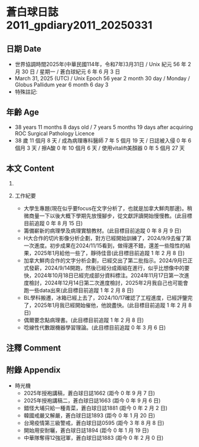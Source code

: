 [_metadata_:encoding]: - "utf-8"
[_metadata_:language]: - "zh-Hant-TW"
[_metadata_:fileformat]: - "markdown"
[_metadata_:MIME_type]: - "text/plain"
[_metadata_:markdown_version]: - "commonmark version 0.30"
[_metadata_:markdown_spec]: - "https://spec.commonmark.org/0.30/"

# 蒼白球日誌2011_gpdiary2011_20250331 #

## 日期 Date ##

* 世界協調時間2025年(中華民國114年，令和7年)3月31日 / Unix 紀元 56 年 2 月 30 日 / 星期一 / 蒼白球紀元 6 年 6 月 3 日
* March 31, 2025 (UTC) / Unix Epoch 56 year 2 month 30 day / Monday / Globus Pallidum year 6 month 6 day 3
* 特殊註記:

## 年齡 Age ##

* 38 years 11 months 8 days old / 7 years 5 months 19 days after acquiring ROC Surgical Pathology Licence
* 38 歲 11 個月 8 天 / 成為病理專科醫師 7 年 5 個月 19 天 / 日誌被入侵 0 年 6 個月 3 天 / 擦A酸 0 年 10 個月 6 天 / 使用vitalift美顏器 0 年 5 個月 27 天

## 本文 Content ##

1. 

2. 工作紀要

    - 大學生專題(現在似乎要focus在文字分析了，也就是加拿大鮮肉那邊)。稍微商量一下以後大概下學期先放慢腳步，從文獻評讀開始慢慢教。(此目標目前追蹤 0 年 8 月 15 日)
    - 籌備嶄新的病理學及病理實驗教材。(此目標目前追蹤 0 年 8 月 9 日)
    - H大合作的切片影像分析企劃，對方已經開始訓練了，2024/9/9去催了第一次進度。初步成果在2024/11/15看到，做得還不錯，還差一些陰性的結果，2025年1月給他一些了，靜待佳音(此目標目前追蹤 1 年 2 月 8 日)
    - 加拿大鮮肉合作的文字分析企劃，已經交出了第二批指示。2024/9月已正式發薪，2024/9/14開跑，然後已經分成兩組在進行，似乎比想像中的要快，2024年10月18日已經完成部分資料標注。2024年11月17日第一次進度檢討，2024年12月14日第二次進度檢討，2025年2月我自己也可能會跑一些data出來(此目標目前追蹤 1 年 2 月 8 日)
    - BL學科搬遷，冰箱已經上去了，2024/10/17確認了工程進度，已經評鑒完了，2025年1月我已經開始催他，他說盡快。(此目標目前追蹤 1 年 2 月 8 日)
    - 偶爾要念點病理書。(此目標目前追蹤 1 年 2 月 8 日)
    - 唸線性代數跟機器學習理論。(此目標目前追蹤 0 年 3 月 6 日)

## 注釋 Comment ##


## 附錄 Appendix ##

* 時光機
    - 2025年授袍講稿，蒼白球日誌1662 (距今 0 年 9 月 7 日)
    - 2025年授袍講稿二，蒼白球日誌1663 (距今 0 年 9 月 6 日)
    - 錯怪大埔只給一種青菜，蒼白球日誌1881 (距今 0 年 2 月 2 日)
    - 韓國戒嚴又解嚴，蒼白球日誌1893 (距今 0 年 1 月 20 日)
    - 台灣疫情第三級警戒，蒼白球日誌0595 (距今 3 年 8 月 8 日)
    - 開始用安耐曬，蒼白球日誌1894 (距今 0 年 1 月 19 日)
    - 中華隊奪得12強冠軍，蒼白球日誌1883 (距今 0 年 2 月 0 日)
